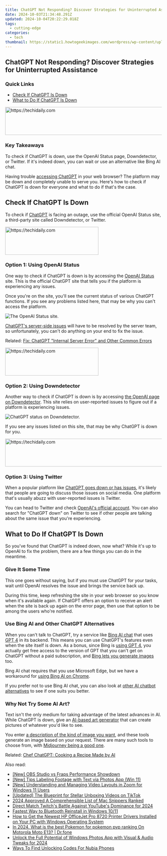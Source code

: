 ```yaml
---
title: ChatGPT Not Responding? Discover Strategies for Uninterrupted Assistance
date: 2024-10-03T21:34:48.291Z
updated: 2024-10-04T20:22:29.018Z
tags:
  - cutting-edge
categories:
  - tech
thumbnail: https://static1.howtogeekimages.com/wordpress/wp-content/uploads/2023/03/52677297438_f215789e7c_o.jpg
---
```


## ChatGPT Not Responding? Discover Strategies for Uninterrupted Assistance

### Quick Links

* [Check If ChatGPT Is Down](https://screen-sharing-recording.techidaily.com/capture-dynamic-artistry-top-9-tools-for-perfect-windows-gifs/)
* [What to Do If ChatGPT Is Down](https://some-guidance.techidaily.com/transforming-your-iphone-footage-into-vr-for-2024/)

<!-- affiliate ads begin -->
<a href="https://appsumo.8odi.net/c/5597632/2049387/7443" target="_top" id="2049387">
  <img src="//a.impactradius-go.com/display-ad/7443-2049387" border="0" alt="https://techidaily.com" width="728" height="90"/>
</a>
<img height="0" width="0" src="https://appsumo.8odi.net/i/5597632/2049387/7443" style="position:absolute;visibility:hidden;" border="0" />
<!-- affiliate ads end -->

### Key Takeaways

 To check if ChatGPT is down, use the OpenAI Status page, Downdetector, or Twitter. If it's indeed down, you can wait or use an alternative like Bing AI chat.

 Having trouble [accessing ChatGPT](https://extra-resources.techidaily.com/new-capture-clarity-editing-insights-for-professional-results/) in your web browser? The platform may be down and completely unable to serve you. Here's how to check if ChatGPT is down for everyone and what to do if that's the case.

##  Check If ChatGPT Is Down

 To check if [ChatGPT](https://smart-video-editing.techidaily.com/new-how-to-find-free-sites-for-sound-effect-and-add-them-in-final-cut-pro-for-2024/) is facing an outage, use the official OpenAI Status site, a third-party site called Downdetector, or Twitter.

<!-- affiliate ads begin -->
<a href="https://aligracehair.sjv.io/c/5597632/1948949/19272" target="_top" id="1948949">
  <img src="//a.impactradius-go.com/display-ad/19272-1948949" border="0" alt="https://techidaily.com" width="300" height="90"/>
</a>
<img height="0" width="0" src="https://aligracehair.sjv.io/i/5597632/1948949/19272" style="position:absolute;visibility:hidden;" border="0" />
<!-- affiliate ads end -->

###  Option 1: Using OpenAI Status

 One way to check if ChatGPT is down is by accessing the [OpenAI Status](https://status.openai.com/) site. This is the official ChatGPT site that tells you if the platform is experiencing any issues.

 Once you're on the site, you'll see the current status of various ChatGPT functions. If you see any problems listed here, that may be why you can't access the platform.

![The OpenAI Status site.](https://static1.howtogeekimages.com/wordpress/wp-content/uploads/2023/03/1-check-chatgpt-status.png) 

[ChatGPT's server-side issues](https://extra-approaches.techidaily.com/new-price-tag-shooting-your-next-music-video/) will have to be resolved by the server team, so unfortunately, you can't do anything on your end to fix the issue.

Related: [Fix: ChatGPT "Internal Server Error" and Other Common Errors](https://win-dash.techidaily.com/latest-update-get-your-logitech-g933-headset-software-here/) 

<!-- affiliate ads begin -->
<a href="https://aligracehair.sjv.io/c/5597632/1902304/19272" target="_top" id="1902304">
  <img src="//a.impactradius-go.com/display-ad/19272-1902304" border="0" alt="https://techidaily.com" width="300" height="90"/>
</a>
<img height="0" width="0" src="https://aligracehair.sjv.io/i/5597632/1902304/19272" style="position:absolute;visibility:hidden;" border="0" />
<!-- affiliate ads end -->

###  Option 2: Using Downdetector

 Another way to check if ChatGPT is down is by accessing [the OpenAI page on Downdetector](https://downdetector.com/status/openai/). This site relies on user-reported issues to figure out if a platform is experiencing issues.

![ChatGPT status on Downdetector.](https://static1.howtogeekimages.com/wordpress/wp-content/uploads/2023/03/2-check-chatgpt-status-downdetector.png) 

 If you see any issues listed on this site, that may be why ChatGPT is down for you.

<!-- affiliate ads begin -->
<a href="https://unicoeye.pxf.io/c/5597632/2134236/18498" target="_top" id="2134236">
  <img src="//a.impactradius-go.com/display-ad/18498-2134236" border="0" alt="https://techidaily.com" width="728" height="90"/>
</a>
<img height="0" width="0" src="https://unicoeye.pxf.io/i/5597632/2134236/18498" style="position:absolute;visibility:hidden;" border="0" />
<!-- affiliate ads end -->

###  Option 3: Using Twitter

 When a popular platform like [ChatGPT goes down or has issues](https://win-dash.techidaily.com/latest-update-get-your-logitech-g933-headset-software-here/), it's likely that people are going to discuss those issues on social media. One platform that's usually abuzz with user-reported issues is Twitter.

 You can head to Twitter and check [OpenAI's official account](https://twitter.com/OpenAI). You can also search for "ChatGPT down" on Twitter to see if other people are talking about the same issue that you're experiencing.

##  What to Do If ChatGPT Is Down

 So you've found that ChatGPT is indeed down, now what? While it's up to OpenAI to fix the problem, there are a few things you can do in the meantime.

###  Give It Some Time

 This one goes without saying, but if you must use ChatGPT for your tasks, wait until OpenAI resolves the issue and brings the service back up.

 During this time, keep refreshing the site in your web browser so you know when it's available again. If ChatGPT offers an option to receive an alert when the site is back up again on the error page, then use that option to be among the users who're notified.

###  Use Bing AI and Other ChatGPT Alternatives

 When you can't talk to ChatGPT, try a service like [Bing AI chat](https://www.bing.com/new) that uses [GPT 4](https://pokemon-go-android.techidaily.com/in-2024-15-best-strongest-pokemon-to-use-in-pokemon-go-pvp-leagues-for-honor-x50i-drfone-by-drfone-virtual-android/) in its backend. This means you can use ChatGPT's features even when the site itself is down. As a bonus, since Bing is [using GPT 4](https://extra-support.techidaily.com/new-pictorial-perfection-proven-techniques-for-stunning-photos/), you actually get free access to the version of GPT that you can't get on ChatGPT without a paid subscription, and [Bing lets you generate images](https://facebook-video-content.techidaily.com/2024-approved-social-networking-101-registering-with-facebook/) too.

 Bing AI chat requires that you use Microsoft Edge, but we have a workaround for [using Bing AI on Chrome](https://fox-info.techidaily.com/2024-approved-journey-to-stickers-full-tutorial-for-turning-gifs-in-chat-apps-like-discord-and-telegram/).

 If you prefer not to use Bing AI chat, you can also look at [other AI chatbot alternatives](https://screen-mirroring-recording.techidaily.com/in-2024-3-must-know-methods-to-record-on-your-ipad/) to see if one suits you better.

###  Why Not Try Some AI Art?

 Text isn't the only medium for taking advantage of the latest advances in AI. While ChatGPT is down, give an [AI-based art generator](https://fox-info.techidaily.com/new-synthesize-stellar-titles-using-ai-insights/) that can create pictures of whatever you'd like to see.

 You enter [a description of the kind of image you want](https://screen-mirroring-recording.techidaily.com/updated-2024-approved-quick-tips-making-high-quality-recordings-on-iphone/), and these tools generate an image based on your request. There are many such tools to choose from, with [Midjourney being a good one](https://howto.techidaily.com/google-play-services-wont-update-12-fixes-are-here-on-motorola-moto-g73-5g-drfone-by-drfone-fix-android-problems-fix-android-problems/).

Related: [Chef ChatGPT: Cooking a Recipe Made by AI](https://win-dash.techidaily.com/how-to-update-your-amd-radeon-graphics-card-drivers-effectively/)

<ins class="adsbygoogle"
     style="display:block"
     data-ad-format="autorelaxed"
     data-ad-client="ca-pub-7571918770474297"
     data-ad-slot="1223367746"></ins>

<ins class="adsbygoogle"
     style="display:block"
     data-ad-client="ca-pub-7571918770474297"
     data-ad-slot="8358498916"
     data-ad-format="auto"
     data-full-width-responsive="true"></ins>

<span class="atpl-alsoreadstyle">Also read:</span>
<div><ul>
<li><a href="https://visual-screen-recording.techidaily.com/new-obs-studio-vs-fraps-performance-showdown/"><u>[New] OBS Studio vs Fraps Performance Showdown</u></a></li>
<li><a href="https://some-skills.techidaily.com/new-tips-labeling-footage-with-text-via-photos-app-win-11/"><u>[New] Tips Labeling Footage with Text via Photos App (Win 11)</u></a></li>
<li><a href="https://some-skills.techidaily.com/new-understanding-and-managing-video-layouts-in-zoom-for-windows-11-users/"><u>[New] Understanding and Managing Video Layouts in Zoom for Windows 11 Users</u></a></li>
<li><a href="https://some-skills.techidaily.com/updated-the-blueprint-for-stellar-unboxing-videos-on-tiktok/"><u>[Updated] The Blueprint for Stellar Unboxing Videos on TikTok</u></a></li>
<li><a href="https://remote-screen-capture.techidaily.com/2024-approved-a-comprehensible-list-of-mac-snippers-ranked/"><u>2024 Approved A Comprehensible List of Mac Snippers Ranked</u></a></li>
<li><a href="https://fox-http.techidaily.com/direct-match-twitchs-battle-against-youtubes-dominance-for-2024/"><u>Direct Match Twitch's Battle Against YouTube's Dominance for 2024</u></a></li>
<li><a href="https://driver-install.techidaily.com/fastest-way-to-bluetooth-reinstall-in-windows-1011/"><u>Fastest Way to Bluetooth Reinstall in Windows 10/11</u></a></li>
<li><a href="https://win-dash.techidaily.com/how-to-get-the-newest-hp-officejet-pro-8720-printer-drivers-installed-on-your-pc-with-windows-operating-system/"><u>How to Get the Newest HP OfficeJet Pro 8720 Printer Drivers Installed on Your PC with Windows Operating System</u></a></li>
<li><a href="https://android-pokemon-go.techidaily.com/in-2024-what-is-the-best-pokemon-for-pokemon-pvp-ranking-on-motorola-moto-e13-drfone-by-drfone-virtual-android/"><u>In 2024, What is the best Pokemon for pokemon pvp ranking On Motorola Moto E13? | Dr.fone</u></a></li>
<li><a href="https://some-skills.techidaily.com/unlock-the-full-potential-of-windows-photos-app-with-visual-and-audio-tweaks-for-2024/"><u>Unlock the Full Potential of Windows Photos App with Visual & Audio Tweaks for 2024</u></a></li>
<li><a href="https://sim-unlock.techidaily.com/ways-to-find-unlocking-codes-for-nubia-phones-by-drfone-android/"><u>Ways To Find Unlocking Codes For Nubia Phones</u></a></li>
</ul></div>

